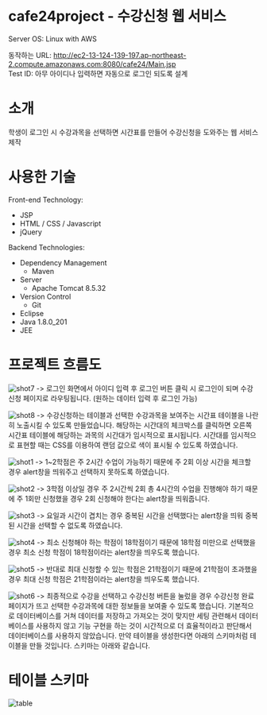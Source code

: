 # cafe24project - 수강신청 웹 서비스

Server OS: Linux with AWS<br>

동작하는 URL: http://ec2-13-124-139-197.ap-northeast-2.compute.amazonaws.com:8080/cafe24/Main.jsp<br>
Test ID: 아무 아이디나 입력하면 자동으로 로그인 되도록 설계<br>

# 소개
학생이 로그인 시 수강과목을 선택하면 시간표를 만들어 수강신청을 도와주는 웹 서비스 제작

# 사용한 기술
Front-end Technology:
- JSP
- HTML / CSS / Javascript
- jQuery

Backend Technologies:
- Dependency Management
	- Maven
- Server
	- Apache Tomcat 8.5.32
- Version Control
	- Git
- Eclipse
- Java 1.8.0_201
- JEE

# 프로젝트 흐름도
![shot7](https://github.com/dmsqufn093/cafe24project/blob/master/WebContent/img2019/shot7.png)
-> 로그인 화면에서 아이디 입력 후 로그인 버튼 클릭 시 로그인이 되며 수강신청 페이지로 라우팅됩니다. (원하는 데이터 입력 후 로그인 가능)<br>


![shot8](https://github.com/dmsqufn093/cafe24project/blob/master/WebContent/img2019/shot8.png)
-> 수강신청하는 테이블과 선택한 수강과목을 보여주는 시간표 테이블을 나란히 노출시킬 수 있도록 만들었습니다.
해당하는 시간대의 체크박스를 클릭하면 오른쪽 시간표 테이블에 해당하는 과목의 시간대가 임시적으로 표시됩니다.
시간대를 임시적으로 표현할 때는 CSS를 이용하여 랜덤 값으로 색이 표시될 수 있도록 하였습니다.<br>


![shot1](https://github.com/dmsqufn093/cafe24project/blob/master/WebContent/img2019/shot1.png)
-> 1~2학점은 주 2시간 수업이 가능하기 때문에 주 2회 이상 시간을 체크할 경우 alert창을 띄워주고 선택하지 못하도록 하였습니다.<br>


![shot2](https://github.com/dmsqufn093/cafe24project/blob/master/WebContent/img2019/shot2.png)
-> 3학점 이상일 경우 주 2시간씩 2회 총 4시간의 수업을 진행해야 하기 때문에 주 1회만 신청했을 경우 2회 신청해야 한다는 alert창을 띄워줍니다.<br>


![shot3](https://github.com/dmsqufn093/cafe24project/blob/master/WebContent/img2019/shot3.png)
-> 요일과 시간이 겹치는 경우 중복된 시간을 선택했다는 alert창을 띄워 중복된 시간을 선택할 수 없도록 하였습니다.<br>


![shot4](https://github.com/dmsqufn093/cafe24project/blob/master/WebContent/img2019/shot4.png)
-> 최소 신청해야 하는 학점이 18학점이기 때문에 18학점 미만으로 선택했을 경우 최소 신청 학점이 18학점이라는 alert창을 띄우도록 했습니다.<br>


![shot5](https://github.com/dmsqufn093/cafe24project/blob/master/WebContent/img2019/shot5.png)
-> 반대로 최대 신청할 수 있는 학점은 21학점이기 때문에 21학점이 초과했을 경우 최대 신청 학점은 21학점이라는 alert창을 띄우도록 했습니다.<br>


![shot6](https://github.com/dmsqufn093/cafe24project/blob/master/WebContent/img2019/shot6.png)
-> 최종적으로 수강을 선택하고 수강신청 버튼을 눌렀을 경우 수강신청 완료 페이지가 뜨고 선택한 수강과목에 대한 정보들을 보여줄 수 있도록 했습니다.
기본적으로 데이터베이스를 거쳐 데이터를 저장하고 가져오는 것이 맞지만 세팅 관련해서 데이터베이스를 사용하지 않고 기능 구현을 하는 것이 시간적으로 더 효율적이라고 판단해서 데이터베이스를 사용하지 않았습니다.
만약 테이블을 생성한다면 아래의 스키마처럼 테이블을 만들 것입니다. 스키마는 아래와 같습니다.

# 테이블 스키마
![table](https://github.com/dmsqufn093/cafe24project/blob/master/WebContent/img2019/table.png)

